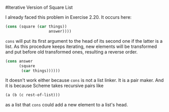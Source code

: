 #Iterative Version of Square List

I already faced this problem in Exercise 2.20. It occurs here:

```Scheme
(cons (square (car things))
                   answer))))
```

``cons`` will put its first argument to the head of its second one if the latter
 is a list. As this procedure keeps iterating, new elements will be transformed
and put before old transformed ones, resulting a reverse order.

```Scheme
(cons answer
      (square
       (car things))))))
```

It doesn't work either because ``cons`` is not a list linker. It is a pair 
maker. And it is because Scheme takes recursive pairs like

```Scheme
(a (b (c rest-of-list)))
```

as a list that ``cons`` could add a new element to a list's head.
